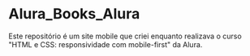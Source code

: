 # Alura_Books_Alura
Este repositório é um site mobile que criei enquanto realizava o curso "HTML e CSS: responsividade com mobile-first" da Alura.
